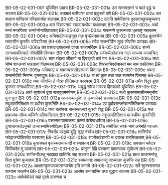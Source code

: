 BR-05-02-031-001	युधिष्ठिर उवाच
BR-05-02-031-001a	उत सन्तमसन्तं च बालं वृद्धं च सञ्जय
BR-05-02-031-001c	उताबलं बलीयांसं धाता प्रकुरुते वशे
BR-05-02-031-002a	उत बालाय पाण्डित्यं पण्डितायोत बालताम्
BR-05-02-031-002c	ददाति सर्वमीशानः पुरस्ताच्छुक्रमुच्चरन्
BR-05-02-031-003a	अलं विज्ञापनाय स्यादाचक्षीथा यथातथम्
BR-05-02-031-003c	अथो मन्त्रं मन्त्रयित्वा अन्योन्येनातिहृष्टवत्
BR-05-02-031-004a	गावल्गणे कुरून्गत्वा धृतराष्ट्रं महाबलम्
BR-05-02-031-004c	अभिवाद्योपसङ्गृह्य ततः पृच्छेरनामयम्
BR-05-02-031-005a	ब्रूयाश्चैनं त्वमासीनं कुरुभिः परिवारितम्
BR-05-02-031-005c	तवैव राजन्वीर्येण सुखं जीवन्ति पाण्डवाः
BR-05-02-031-006a	तव प्रसादाद्बालास्ते प्राप्ता राज्यमरिंदम
BR-05-02-031-006c	राज्ये तान्स्थापयित्वाग्रे नोपेक्षीर्विनशिष्यतः
BR-05-02-031-007a	सर्वमप्येतदेकस्य नालं सञ्जय कस्यचित्
BR-05-02-031-007c	तात संहत्य जीवामो मा द्विषद्भ्यो वशं गमः
BR-05-02-031-008a	तथा भीष्मं शान्तनवं भारतानां पितामहम्
BR-05-02-031-008c	शिरसाभिवदेथास्त्वं मम नाम प्रकीर्तयन्
BR-05-02-031-009a	अभिवाद्य च वक्तव्यस्ततोऽस्माकं पितामहः
BR-05-02-031-009c	भवता शन्तनोर्वंशो निमग्नः पुनरुद्धृतः
BR-05-02-031-010a	स त्वं कुरु तथा तात स्वमतेन पितामह
BR-05-02-031-010c	यथा जीवन्ति ते पौत्राः प्रीतिमन्तः परस्परम्
BR-05-02-031-011a	तथैव विदुरं ब्रूयाः कुरूणां मन्त्रधारिणम्
BR-05-02-031-011c	अयुद्धं सौम्य भाषस्व हितकामो युधिष्ठिरः
BR-05-02-031-012a	अथो सुयोधनं ब्रूया राजपुत्रममर्षणम्
BR-05-02-031-012c	मध्ये कुरूणामासीनमनुनीय पुनः पुनः
BR-05-02-031-013a	अपश्यन्मामुपेक्षन्तं कृष्णामेकां सभागताम्
BR-05-02-031-013c	तद्दुःखमतितिक्षाम मा वधीष्म कुरूनिति
BR-05-02-031-014a	एवं पूर्वापरान्क्लेशानतितिक्षन्त पाण्डवाः
BR-05-02-031-014c	यथा बलीयसः सन्तस्तत्सर्वं कुरवो विदुः
BR-05-02-031-015a	यन्नः प्राव्राजयः सौम्य अजिनैः प्रतिवासितान्
BR-05-02-031-015c	तद्दुःखमतितिक्षाम मा वधीष्म कुरूनिति
BR-05-02-031-016a	यत्तत्सभायामाक्रम्य कृष्णां केशेष्वधर्षयत्
BR-05-02-031-016c	दुःशासनस्तेऽनुमते तच्चास्माभिरुपेक्षितम्
BR-05-02-031-017a	यथोचितं स्वकं भागं लभेमहि परन्तप
BR-05-02-031-017c	निवर्तय परद्रव्ये बुद्धिं गृद्धां नरर्षभ
BR-05-02-031-018a	शान्तिरेवं भवेद्राजन्प्रीतिश्चैव परस्परम्
BR-05-02-031-018c	राज्यैकदेशमपि नः प्रयच्छ शममिच्छताम्
BR-05-02-031-019a	कुशस्थलं वृकस्थलमासन्दी वारणावतम्
BR-05-02-031-019c	अवसानं भवेदत्र किञ्चिदेव तु पञ्चमम्
BR-05-02-031-020a	भ्रातॄणां देहि पञ्चानां ग्रामान्पञ्च सुयोधन
BR-05-02-031-020c	शान्तिर्नोऽस्तु महाप्राज्ञ ज्ञातिभिः सह सञ्जय
BR-05-02-031-021a	भ्राता भ्रातरमन्वेतु पिता पुत्रेण युज्यताम्
BR-05-02-031-021c	स्मयमानाः समायान्तु पाञ्चालाः कुरुभिः सह
BR-05-02-031-022a	अक्षतान्कुरुपाञ्चालान्पश्येम इति कामये
BR-05-02-031-022c	सर्वे सुमनसस्तात शाम्याम भरतर्षभ
BR-05-02-031-023a	अलमेव शमायास्मि तथा युद्धाय सञ्जय
BR-05-02-031-023c	धर्मार्थयोरलं चाहं मृदवे दारुणाय च
